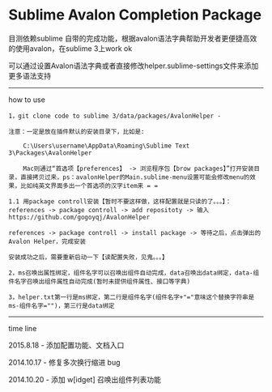 Sublime Avalon Completion Package
===============================

目测依赖sublime 自带的完成功能，根据avalon语法字典帮助开发者更便捷高效的使用avalon，在sublime 3上work ok

可以通过设置Avalon语法字典或者直接修改helper.sublime-settings文件来添加更多语法支持

-------
how to use

	1，git clone code to sublime 3/data/packages/AvalonHelper - 
	
	注意：一定是放在插件默认的安装目录下，比如是:
		
		C:\Users\username\AppData\Roaming\Sublime Text 3\Packages\AvalonHelper
		
		Mac则通过“首选项【preferences】 -> 浏览程序包【brow packages】”打开安装目录，直接拷贝过来，ps：avalonHelper的Main.sublime-menu设置可能会修改menu的效果，比如纯英文界面多出一个首选项的汉字item来 = =
		
	1.1 用package controll安装【暂时不要这样做，这样配置就是只读的了。。。】：
	references -> package controll -> add repositoty -> 输入https://github.com/gogoyqj/AvalonHelper
	
	references -> package controll -> install package -> 等待之后，点击弹出的Avalon Helper，完成安装
	
	安装成功之后，需要重新启动一下【读配置失败，见鬼。。。】

	2，ms召唤出属性绑定，组件名字可以召唤出组件自动完成，data召唤出data绑定，data-组件名字召唤出组件属性自动完成(暂时未提供组件属性、接口等字典)

	3，helper.txt第一行是ms绑定，第二行是组件名字(组件名字+"="意味这个替换字符串是ms-组件名字="")，第三行是data绑定


-------
time line

2015.8.18 - 添加配置功能、文档入口

2014.10.17 - 修复多次换行缩进 bug

2014.10.20 - 添加 w[idget] 召唤出组件列表功能
